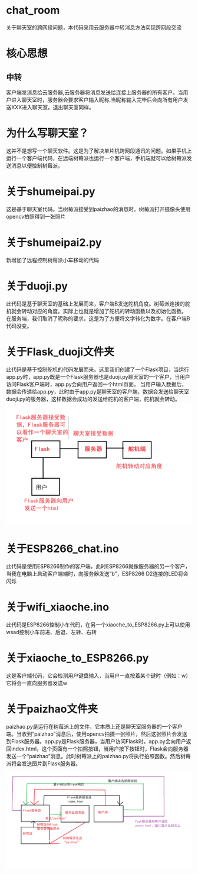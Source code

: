 # chat_room
关于聊天室的跨网段问题，本代码采用云服务器中转消息方法实现跨网段交流

# 核心思想

## 中转
客户端发消息给云服务器,云服务器将消息发送给连接上服务器的所有客户。当用户进入聊天室时，服务器会要求客户输入昵称,当昵称输入完毕后会向所有用户发送XXX进入聊天室。退出聊天室同样。

# 为什么写聊天室？
这并不是想写一个聊天软件。这是为了解决单片机跨网段通讯的问题。如果手机上运行一个客户端代码，在远端树莓派也运行一个客户端，手机端就可以给树莓派发送消息以便控制树莓派。

# 关于shumeipai.py
这是基于聊天室代码。当树莓派接受到paizhao的消息时。树莓派打开摄像头使用opencv拍照得到一张照片

# 关于shumeipai2.py
新增加了远程控制树莓派小车移动的代码

# 关于duoji.py
此代码是基于聊天室的基础上发展而来，客户端B发送舵机角度。树莓派连接的舵机就会转动对应的角度。实际上也就是增加了舵机的转动函数以及初始化函数。
在服务端，我们取消了昵称的要求，这是为了方便将文字转化为数字。在客户端B代码没变。

# 关于Flask_duoji文件夹
此代码是基于控制舵机的代码发展而来。这里我们创建了一个Flask项目，当运行app.py时，app.py既是一个Flask服务器也是duoji.py聊天室的一个客户，当用户访问Flask客户端时，app.py会向用户返回一个html页面。
当用户输入数据后，数据会传递给app.py，此时由于app.py是聊天室的客户端，数据会发送给聊天室duoji.py的服务器，这样数据会成功的发送给舵机的客户端，舵机就会转动。
![image](https://github.com/nuaajc-lab107/chat_room/blob/main/%E6%97%A0%E6%A0%87%E9%A2%98.png)

# 关于ESP8266_chat.ino
此代码是使用ESP8266制作的客户端，此时ESP8266就像服务器的另一个客户，当我在电脑上启动客户端端时，向服务器发送“b”，ESP8266 D2连接的LED将会闪烁

# 关于wifi_xiaoche.ino
此代码是ESP8266控制小车代码，在另一个xiaoche_to_ESP8266.py上可以使用wsad控制小车前进、后退、左转、右转

# 关于xiaoche_to_ESP8266.py
这是客户端代码，它会检测用户键盘输入，当用户一直按着某个键时（例如：w）它将会一直向服务器发送w

# 关于paizhao文件夹
paizhao.py是运行在树莓派上的文件，它本质上还是聊天室服务器的一个客户端。当收到“paizhao”消息后，使用opencv拍摄一张照片，然后这张照片会发送到Flask服务器。app.py是Flask服务器，当用户访问Flask时。app.py会向用户返回index.html，这个页面有一个拍照按钮，当用户按下按钮时，Flask会向服务器发送一个“paizhao”消息。此时树莓派上的paizhao.py将执行拍照函数。然后树莓派将会发送图片到Flask服务器。

![image](https://github.com/nuaajc-lab107/chat_room/blob/main/paizhao.png)
